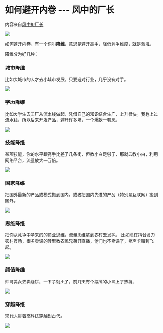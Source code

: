 # 如何避开内卷 --- 风中的厂长

内容来自[风中的厂长](https://weibo.com/u/6169408204)

![](https://1.z.wiki/images/20220213/b2ea1225154a4ab59af3340ad7a161df.png?x-oss-process=style/z.wiki)


如何避开内卷，有一个词叫**降维**，意思是避开高手，降低竞争维度，就是蓝海。

降维分为好几种：

### 城市降维

比如大城市的人才去小城市发展。只要选对行业，几乎没有对手。

![](https://1.z.wiki/images/20220213/b70180a3ca4a40b98f1c7be645cc66fd.png?x-oss-process=style/z.wiki)

### 学历降维

比如大学生去工厂从流水线做起。凭借自己的知识结合生产，上升很快。我也上过流水线，所以后来开发产品，避开许多坑，一个爆款一套房。

![](https://2.z.wiki/images/20220213/c32a98765a984bffbcedc4f4829dd6f3.png?x-oss-process=style/z.wiki)


### 技能降维

某项技能，你的水平跟高手比差了几条街，但教小白足够了，那就去教小白，利用网络平台，流量放大一万倍。

![](https://2.z.wiki/images/20220213/1db081b73679400d84b5c56d3dd0a3e6.png?x-oss-process=style/z.wiki)


### 国家降维

把国外最新的产品或模式搬到国内。或者把国内先进的产品（特别是互联网）搬到国外。

![](https://3.z.wiki/images/20220213/d66e01a87258410691d53567ca408daa.png?x-oss-process=style/z.wiki)


### 思维降维

把你从竞争中学来的的商业思维，流量思维拿到农村去发挥。 比如现在抖音发力农村市场，很多卖课的转型教农民兄弟开直播，他们也不卖课了，卖声卡赚到飞起。

![](https://3.z.wiki/images/20220213/568ba3e51fdf4737b5b0b3e5997c79f6.png?x-oss-process=style/z.wiki)


### 颜值降维

帅哥美女去卖烧饼。一下子就火了。前几天有个摆摊的小哥上了热搜。

![](https://4.z.wiki/images/20220213/fbdd65d488cf47dc83d21f219cffbf5d.png?x-oss-process=style/z.wiki)


### 穿越降维

现代人带着高科技穿越到古代。

![](https://4.z.wiki/images/20220213/25410159771d4bbc830292ace2729be7.png?x-oss-process=style/z.wiki)


[//]: # (![]&#40;https://1.z.wiki/images/20220213/13d87c2808ef45e89232cf1bbc726798.png?x-oss-process=style/z.wiki)
